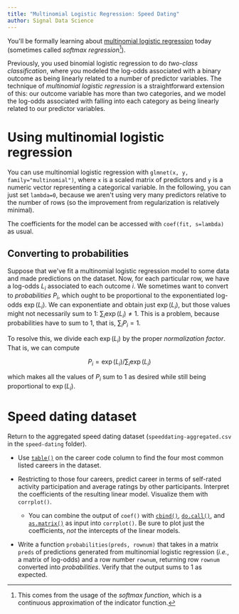 ```yaml
---
title: "Multinomial Logistic Regression: Speed Dating"
author: Signal Data Science
---
```


You'll be formally learning about [multinomial logistic regression](https://en.wikipedia.org/wiki/Multinomial_logistic_regression#As_a_log-linear_model) today (sometimes called *softmax regression*[^softmax]).

[^softmax]: This comes from the usage of the *softmax function*, which is a continuous approximation of the indicator function.

Previously, you used binomial logistic regression to do *two-class classification*, where you modeled the log-odds associated with a binary outcome as being linearly related to a number of predictor variables. The technique of *multinomial logistic regression* is a straightforward extension of this: our outcome variable has more than two categories, and we model the log-odds associated with falling into each category as being linearly related to our predictor variables.

Using multinomial logistic regression
=====================================

You can use multinomial logistic regression with `glmnet(x, y, family="multinomial")`, where `x` is a scaled matrix of predictors and `y` is a numeric vector representing a categorical variable. In the following, you can just set `lambda=0`, because we aren't using very many predictors relative to the number of rows (so the improvement from regularization is relatively minimal).

The coefficients for the model can be accessed with `coef(fit, s=lambda)` as usual.

Converting to probabilities
---------------------------

Suppose that we've fit a multinomial logistic regression model to some data and made predictions on the dataset. Now, for each particular row, we have a log-odds $L_i$ associated to each outcome $i$. We sometimes want to convert to *probabilities* $P_i$, which ought to be proportional to the exponentiated log-odds $\exp(L_i)$. We can exponentiate and obtain just $\exp(L_i)$, but those values might not necessarily sum to 1: $\sum_i \exp(L_i) \ne 1$. This is a problem, because probabilities have to sum to 1, that is, $\sum_i P_i = 1$.

To resolve this, we divide each $\exp(L_i)$ by the proper *normalization factor*. That is, we can compute

$$P_i = \exp(L_i) / \sum_i \exp(L_i)$$

which makes all the values of $P_i$ sum to 1 as desired while still being proportional to $\exp(L_i)$.

Speed dating dataset
====================

Return to the aggregated speed dating dataset (`speeddating-aggregated.csv` in the `speed-dating` folder).

* Use [`table()`](https://stat.ethz.ch/R-manual/R-devel/library/base/html/table.html) on the career code column to find the four most common listed careers in the dataset.

* Restricting to those four careers, predict career in terms of self-rated activity participation and average ratings by other participants. Interpret the coefficients of the resulting linear model. Visualize them with `corrplot()`.

	* You can combine the output of `coef()` with [`cbind()`](https://stat.ethz.ch/R-manual/R-devel/library/base/html/cbind.html), [`do.call()`](https://stat.ethz.ch/R-manual/R-devel/library/base/html/do.call.html), and [`as.matrix()`](https://stat.ethz.ch/R-manual/R-devel/library/base/html/matrix.html) as input into `corrplot()`. Be sure to plot just the coefficients, *not* the intercepts of the linear models.

* Write a function `probabilities(preds, rownum)` that takes in a matrix `preds` of predictions generated from multinomial logistic regression (*i.e.*, a matrix of log-odds) and a row number `rownum`, returning row `rownum` converted into *probabilities*. Verify that the output sums to 1 as expected.